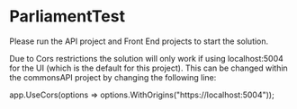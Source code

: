# ParliamentTest

Please run the API project and Front End projects to start the solution. 

Due to Cors restrictions the solution will only work if using localhost:5004 for the UI (which is the default for this project). This can be changed within the commonsAPI project by changing the following line:

app.UseCors(options => options.WithOrigins("https://localhost:5004"));
